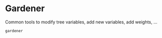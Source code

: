 Gardener
==============

Common tools to modify tree variables, add new variables, add weights, ...

    gardener

